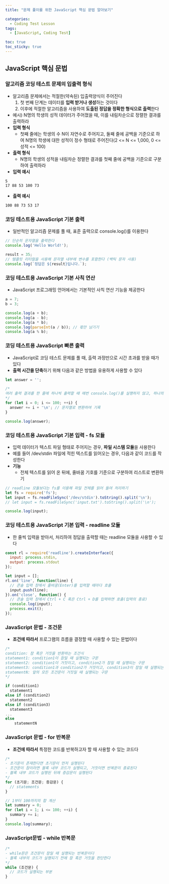 ```yaml
---
title: "문제 풀이를 위한 JavaScript 핵심 문법 알아보기"

categories:
  - Coding Test Lesson
tags:
  - [JavaScript, Coding Test]

toc: true
toc_sticky: true
---
```


## JavaScript 핵심 문법



### 알고리즘 코딩 테스트 문제의 입출력 형식  

- 알고리즘 문제에서는 적절한(약속된) 입출력양식이 주어진다
  1. 첫 번째 단계는 데이터를 **입력 받거나 생성**하는 것이다
  2. 이후에 적절한 알고리즘을 사용하여 **도출된 정답을 정확한 형식으로 출력**한다
- 예시) N명의 학생의 성적 데이터가 주어졌을 때, 이를 내림차순으로 정렬한 결과를 출력하라
- **입력 형식**
  - 첫째 줄에는 학생의 수 N이 자연수로 주어지고, 둘째 줄에 공백을 기준으로 하여 N명의 학생에 대한 성적이 정수 형태로 주어진다(2 <= N <= 1,000,  0 <= 성적 <= 100)
- **출력 형식**
  - N명의 학생의 성적을 내림차순 정렬한 결과를 첫째 줄에 공백을 기준으로 구분하여 출력하라
- **입력 예시**

``` bash
5
17 88 53 100 73
```



- **출력 예시**

```bash
100 88 73 53 17
```

  

### 코딩 테스트용 JavaScript 기본 출력

- 일반적인 알고리즘 문제를 풀 때, 표준 출력으로 console.log()를 이용한다

```javascript
// 단순히 문자열을 출력한다
console.log('Hello World!');

result = 35;
// 템플릿 리터럴을 사용해 문자열 내부에 변수를 포함한다 (백틱 문자 사용)
console.log(`정답은 ${result}입니다.`);
```

  

### 코딩 테스트용 JavaScript 기본 사칙 연산

- JavaScript 프로그래밍 언어에서는 기본적인 사칙 연산 기능을 제공한다

``` javascript
a = 7;
b = 3;

console.log(a + b);
console.log(a - b);
console.log(a * b);
console.log(parseInt(a / b)); // 몫만 남기기
console.log(a % b);
```

  

### 코딩 테스트용 JavaScript 빠른 출력

- JavaScript로 코딩 테스트 문제를 풀 때, 출력 과정만으로 시간 초과를 받을 때가 있다
- **출력 시간을 단축**하기 위해 다음과 같은 방법을 유용하게 사용할 수 있다

```javascript
let answer = '';

/*
여러 출력 결과를 한 줄에 하나씩 출력할 때 매번 console.log()를 실행하지 않고, 하나의 문자열에 결과를 저장해서 한꺼번에 출력하는 것이 대개 더 빠르게 수행한다
*/
for (let i = 0; i <= 100; ++i) {
  answer += i + '\n'; // 문자열로 변환하여 기록
}

console.log(answer);
```

  

### 코딩 테스트용 JavaScript 기본 입력 - fs 모듈

- 입력 데이터가 텍스트 파일 형태로 주어지는 경우, **파일 시스템 모듈**을 사용한다
- 예를 들어 /dev/stdin 파일에 적힌 텍스트를 읽어오는 경우, 다음과 같이 코드를 작성한다
- **기능**
  - 전체 텍스트를 읽어 온 뒤에, 줄바꿈 기호를 기준으로 구분하여 리스트로 변환하기

```javascript
// readline 모듈보다는 fs를 이용해 파일 전체를 읽어 들여 처리하기
let fs = require('fs');
let input = fs.readFileSync('/dev/stdin').toString().split('\n');
// let input = fs.readFileSync('input.txt').toString().split('\n');

console.log(input);
```

  

### 코딩 테스트용 JavaScript 기본 입력 - readline 모듈

-  한 줄씩 입력을 받아서, 처리하여 정답을 출력할 때는 readline 모듈을 사용할 수 있다

``` javascript
const rl = require('readline').createInterface({
  input: process.stdin,
  output: process.stdout
});

let input = [];
rl.on('line', function(line) {
  // 콘솔 입력 창에서 줄바꿈(Enter)를 입력할 때마다 호출
  input.push(line);
}).on('close', function() {
  // 콘솔 입력 창에서 Ctrl + C 혹은 Ctrl + D를 입력하면 호출(입력의 종료)
  console.log(input);
  process.exit();
});
```



### JavaScript 문법 - 조건문

- **조건에 따라서** 프로그램의 흐름을 결정할 때 사용할 수 있는 문법이다

```javascript
/*
condition: 참 혹은 거짓을 반환하는 조건식
statement1: condition1이 참일 때 실행되는 구문
statement2: condition1이 거짓이고, condition2가 참일 때 실행되는 구문
statement3: condition1과 condition2가 거짓이고, condition3이 참일 때 실행되는 구문
statementN: 앞의 모든 조건문이 거짓일 때 실행되는 구문
*/

if (condition1)
  statement1
else if (condition2)
  statement2
else if (condition3)
  statement3
...
else
	statementN
```



### JavaScript 문법 - for 반복문

- **조건에 따라서** 특정한 코드를 반복하고자 할 때 사용할 수 있는 코드다

```javascript
/*
- 초기문이 존재한다면 초기문이 먼저 실행된다
- 조건문이 참이라면 블록 내부 코드가 실행되고, 거짓이면 반복문이 종료된다
- 블록 내부 코드가 실행된 뒤에 증감문이 실행된다
*/
for (초기문; 조건문; 증감문) {
  // statements
}

// 1부터 100까지의 합 계산
let summary = 0;
for (let i = 1; i <= 100; ++i) {
  summary += i;
}
console.log(summary);
```

  

### JavaScript문법 - while 반복문

```javascript
/*
- while문은 조건문이 참일 때 실행되는 반복문이다
- 블록 내부의 코드가 실행되기 전에 참 혹은 거짓을 판단한다
*/
while (조건문) {
  // 코드가 실행되는 부분
}
